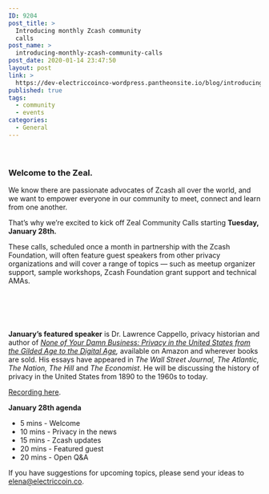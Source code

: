 ```yaml
---
ID: 9204
post_title: >
  Introducing monthly Zcash community
  calls
post_name: >
  introducing-monthly-zcash-community-calls
post_date: 2020-01-14 23:47:50
layout: post
link: >
  https://dev-electriccoinco-wordpress.pantheonsite.io/blog/introducing-monthly-zcash-community-calls/
published: true
tags:
  - community
  - events
categories:
  - General
---
```

<!-- wp:spacer {"height":20} -->
<div style="height:20px" aria-hidden="true" class="wp-block-spacer"></div>
<!-- /wp:spacer -->

<!-- wp:heading {"level":3} -->
<h3>Welcome to the Zeal.</h3>
<!-- /wp:heading -->

<!-- wp:paragraph -->
<p>We know there are passionate advocates of Zcash all over the world, and we want to empower everyone in our community to meet, connect and learn from one another. </p>
<!-- /wp:paragraph -->

<!-- wp:paragraph -->
<p>That’s why we’re excited to kick off Zeal Community Calls starting <strong>Tuesday, January 28th.</strong></p>
<!-- /wp:paragraph -->

<!-- wp:paragraph -->
<p>These calls, scheduled once a month in partnership with the Zcash Foundation, will often feature guest speakers from other privacy organizations and will cover a range of topics — such as meetup organizer support, sample workshops, Zcash Foundation grant support and technical AMAs.<br></p>
<!-- /wp:paragraph -->

<!-- wp:spacer {"height":47} -->
<div style="height:47px" aria-hidden="true" class="wp-block-spacer"></div>
<!-- /wp:spacer -->

<!-- wp:media-text {"mediaId":9213,"mediaType":"image","mediaWidth":18,"verticalAlignment":"top"} -->
<div class="wp-block-media-text alignwide is-vertically-aligned-top" style="grid-template-columns:18% auto"><figure class="wp-block-media-text__media"><img src="https://dev-electriccoinco-wordpress.pantheonsite.io/wp-content/uploads/2020/01/Capello.png" alt="" class="wp-image-9213"/></figure><div class="wp-block-media-text__content"><!-- wp:paragraph -->
<p><strong>January’s featured speaker</strong> is Dr. Lawrence Cappello, privacy historian and author of <a href="https://www.amazon.com/None-Your-Damn-Business-Privacy/dp/022655774X/ref=sr_1_1?crid=17DMWJ9FRTYBY&amp;keywords=none+of+your+damn+business&amp;qid=1578672711&amp;sprefix=none+of+your%2Caps%2C169&amp;sr=8-1"><em>None of Your Damn Business: Privacy in the United States from the Gilded Age to the Digital Age</em></a><em>, </em>available on Amazon and wherever books are sold. His essays have appeared in <em>The Wall Street Journal, The Atlantic, The Nation, The Hill</em> and <em>The Economist</em>. He will be discussing the history of privacy in the United States from 1890 to the 1960s to today.&nbsp;</p>
<!-- /wp:paragraph -->

<!-- wp:paragraph -->
<p><a href="https://zoom.us/rec/share/4e8uaJDM-2lIQ5WK-mb9VZwjWZX5T6a813Qc-PJfxUnwdEc-Hz43h-8h0rmk46k4?startTime=1580233057000">Recording here</a>.</p>
<!-- /wp:paragraph -->

<!-- wp:paragraph -->
<p></p>
<!-- /wp:paragraph -->

<!-- wp:paragraph -->
<p></p>
<!-- /wp:paragraph -->

<!-- wp:paragraph -->
<p><strong>January 28th agenda</strong></p>
<!-- /wp:paragraph -->

<!-- wp:list -->
<ul><li>5 mins - Welcome</li><li>10 mins - Privacy in the news</li><li>15 mins - Zcash updates</li><li>20 mins - Featured guest</li><li>20 mins - Open Q&amp;A</li></ul>
<!-- /wp:list -->

<!-- wp:paragraph -->
<p>If you have suggestions for upcoming topics, please send your ideas to <a href="mailto:elena@electriccoin.co">elena@electriccoin.co</a>.<br></p>
<!-- /wp:paragraph --></div></div>
<!-- /wp:media-text -->